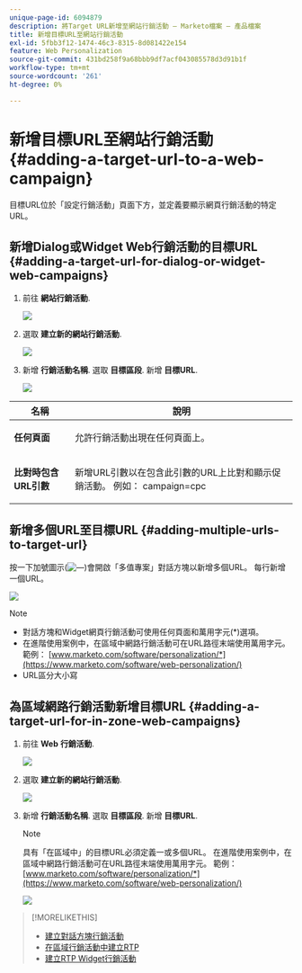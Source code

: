 ```yaml
---
unique-page-id: 6094879
description: 將Target URL新增至網站行銷活動 — Marketo檔案 — 產品檔案
title: 新增目標URL至網站行銷活動
exl-id: 5fbb3f12-1474-46c3-8315-8d081422e154
feature: Web Personalization
source-git-commit: 431bd258f9a68bbb9df7acf043085578d3d91b1f
workflow-type: tm+mt
source-wordcount: '261'
ht-degree: 0%

---
```


# 新增目標URL至網站行銷活動 {#adding-a-target-url-to-a-web-campaign}

目標URL位於「設定行銷活動」頁面下方，並定義要顯示網頁行銷活動的特定URL。

## 新增Dialog或Widget Web行銷活動的目標URL {#adding-a-target-url-for-dialog-or-widget-web-campaigns}

1. 前往 **網站行銷活動**.

   ![](assets/web-campaigns-hand-5.jpg)

1. 選取 **建立新的網站行銷活動**.

   ![](assets/create-new-web-campaign-hand.jpg)

1. 新增 **行銷活動名稱**. 選取 **目標區段**. 新增 **目標URL**.

   ![](assets/set-web-campaign-hands.jpg)

<table> 
 <thead> 
  <tr> 
   <th colspan="1" rowspan="1">名稱</th> 
   <th colspan="1" rowspan="1">說明</th> 
  </tr> 
 </thead> 
 <tbody> 
  <tr> 
   <td colspan="1" rowspan="1"><strong>任何頁面</strong></td> 
   <td colspan="1" rowspan="1"><p>允許行銷活動出現在任何頁面上。</p></td> 
  </tr> 
  <tr> 
   <td colspan="1" rowspan="1"><p><strong>比對時包含URL引數</strong></p></td> 
   <td colspan="1" rowspan="1">新增URL引數以在包含此引數的URL上比對和顯示促銷活動。 例如： campaign=cpc</td> 
  </tr> 
 </tbody> 
</table>

## 新增多個URL至目標URL {#adding-multiple-urls-to-target-url}

按一下加號圖示(![—](assets/image2015-2-18-8-3a40-3a59.png))會開啟「多值專案」對話方塊以新增多個URL。 每行新增一個URL。

![](assets/image2015-2-23-18-3a15-3a57.png)

>[!NOTE]
>
>* 對話方塊和Widget網頁行銷活動可使用任何頁面和萬用字元(&#42;)選項。
>* 在進階使用案例中，在區域中網路行銷活動可在URL路徑末端使用萬用字元。 範例： [www.marketo.com/software/personalization/*](https://www.marketo.com/software/web-personalization/)
>* URL區分大小寫

## 為區域網路行銷活動新增目標URL {#adding-a-target-url-for-in-zone-web-campaigns}

1. 前往 **Web** **行銷活動**.

   ![](assets/web-campaigns-hand-5.jpg)

1. 選取 **建立新的網站行銷活動**.

   ![](assets/create-new-web-campaign-hand.jpg)

1. 新增 **行銷活動名稱**. 選取 **目標區段**. 新增 **目標URL**.

   >[!NOTE]
   >
   >具有「在區域中」的目標URL必須定義一或多個URL。 在進階使用案例中，在區域中網路行銷活動可在URL路徑末端使用萬用字元。 範例： [www.marketo.com/software/personalization/*](https://www.marketo.com/software/web-personalization/)

   ![](assets/set-web-campaign-multiple-hands.jpg)

>[!MORELIKETHIS]
>
>* [建立對話方塊行銷活動](/help/marketo/product-docs/web-personalization/working-with-web-campaigns/create-a-new-dialog-web-campaign.md)
>* [在區域行銷活動中建立RTP](/help/marketo/product-docs/web-personalization/working-with-web-campaigns/create-a-new-in-zone-web-campaign.md)
>* [建立RTP Widget行銷活動](/help/marketo/product-docs/web-personalization/working-with-web-campaigns/create-a-new-widget-web-campaign.md)
